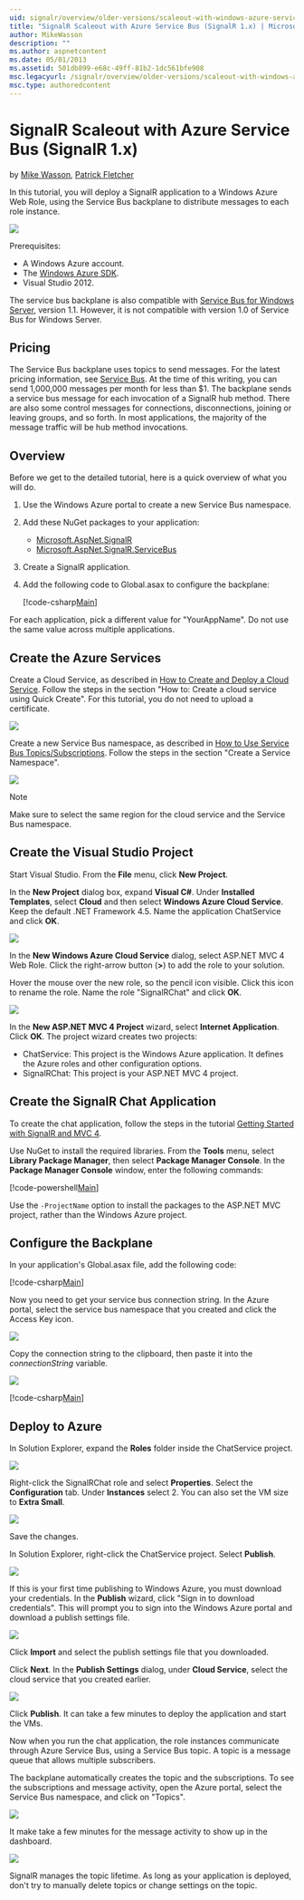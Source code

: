 ```yaml
---
uid: signalr/overview/older-versions/scaleout-with-windows-azure-service-bus
title: "SignalR Scaleout with Azure Service Bus (SignalR 1.x) | Microsoft Docs"
author: MikeWasson
description: ""
ms.author: aspnetcontent
ms.date: 05/01/2013
ms.assetid: 501db899-e68c-49ff-81b2-1dc561bfe908
msc.legacyurl: /signalr/overview/older-versions/scaleout-with-windows-azure-service-bus
msc.type: authoredcontent
---
```

SignalR Scaleout with Azure Service Bus (SignalR 1.x)
====================
by [Mike Wasson](https://github.com/MikeWasson), [Patrick Fletcher](https://github.com/pfletcher)

In this tutorial, you will deploy a SignalR application to a Windows Azure Web Role, using the Service Bus backplane to distribute messages to each role instance.

![](scaleout-with-windows-azure-service-bus/_static/image1.png)

Prerequisites:

- A Windows Azure account.
- The [Windows Azure SDK](https://go.microsoft.com/fwlink/?linkid=254364&amp;clcid=0x409).
- Visual Studio 2012.

The service bus backplane is also compatible with [Service Bus for Windows Server](https://msdn.microsoft.com/library/windowsazure/dn282144.aspx), version 1.1. However, it is not compatible with version 1.0 of Service Bus for Windows Server.

## Pricing

The Service Bus backplane uses topics to send messages. For the latest pricing information, see [Service Bus](https://azure.microsoft.com/pricing/details/service-bus/). At the time of this writing, you can send 1,000,000 messages per month for less than $1. The backplane sends a service bus message for each invocation of a SignalR hub method. There are also some control messages for connections, disconnections, joining or leaving groups, and so forth. In most applications, the majority of the message traffic will be hub method invocations.

## Overview

Before we get to the detailed tutorial, here is a quick overview of what you will do.

1. Use the Windows Azure portal to create a new Service Bus namespace.
2. Add these NuGet packages to your application: 

    - [Microsoft.AspNet.SignalR](http://nuget.org/packages/Microsoft.AspNet.SignalR)
    - [Microsoft.AspNet.SignalR.ServiceBus](http://www.nuget.org/packages/SignalR.WindowsAzureServiceBus)
3. Create a SignalR application.
4. Add the following code to Global.asax to configure the backplane: 

    [!code-csharp[Main](scaleout-with-windows-azure-service-bus/samples/sample1.cs)]

For each application, pick a different value for "YourAppName". Do not use the same value across multiple applications.

## Create the Azure Services

Create a Cloud Service, as described in [How to Create and Deploy a Cloud Service](https://docs.microsoft.com/azure/cloud-services/cloud-services-how-to-create-deploy). Follow the steps in the section "How to: Create a cloud service using Quick Create". For this tutorial, you do not need to upload a certificate.

![](scaleout-with-windows-azure-service-bus/_static/image2.png)

Create a new Service Bus namespace, as described in [How to Use Service Bus Topics/Subscriptions](https://docs.microsoft.com/azure/service-bus-messaging/service-bus-dotnet-how-to-use-topics-subscriptions). Follow the steps in the section "Create a Service Namespace".

![](scaleout-with-windows-azure-service-bus/_static/image3.png)

> [!NOTE]
> Make sure to select the same region for the cloud service and the Service Bus namespace.


## Create the Visual Studio Project

Start Visual Studio. From the **File** menu, click **New Project**.

In the **New Project** dialog box, expand **Visual C#**. Under **Installed Templates**, select **Cloud** and then select **Windows Azure Cloud Service**. Keep the default .NET Framework 4.5. Name the application ChatService and click **OK**.

![](scaleout-with-windows-azure-service-bus/_static/image4.png)

In the **New Windows Azure Cloud Service** dialog, select ASP.NET MVC 4 Web Role. Click the right-arrow button (**&gt;**) to add the role to your solution.

Hover the mouse over the new role, so the pencil icon visible. Click this icon to rename the role. Name the role "SignalRChat" and click **OK**.

![](scaleout-with-windows-azure-service-bus/_static/image5.png)

In the **New ASP.NET MVC 4 Project** wizard, select **Internet Application**. Click **OK**. The project wizard creates two projects:

- ChatService: This project is the Windows Azure application. It defines the Azure roles and other configuration options.
- SignalRChat: This project is your ASP.NET MVC 4 project.

## Create the SignalR Chat Application

To create the chat application, follow the steps in the tutorial [Getting Started with SignalR and MVC 4](tutorial-getting-started-with-signalr-and-mvc-4.md).

Use NuGet to install the required libraries. From the **Tools** menu, select **Library Package Manager**, then select **Package Manager Console**. In the **Package Manager Console** window, enter the following commands:

[!code-powershell[Main](scaleout-with-windows-azure-service-bus/samples/sample2.ps1)]

Use the `-ProjectName` option to install the packages to the ASP.NET MVC project, rather than the Windows Azure project.

## Configure the Backplane

In your application's Global.asax file, add the following code:

[!code-csharp[Main](scaleout-with-windows-azure-service-bus/samples/sample3.cs)]

Now you need to get your service bus connection string. In the Azure portal, select the service bus namespace that you created and click the Access Key icon.

![](scaleout-with-windows-azure-service-bus/_static/image6.png)

Copy the connection string to the clipboard, then paste it into the *connectionString* variable.

![](scaleout-with-windows-azure-service-bus/_static/image7.png)

[!code-csharp[Main](scaleout-with-windows-azure-service-bus/samples/sample4.cs)]

## Deploy to Azure

In Solution Explorer, expand the **Roles** folder inside the ChatService project.

![](scaleout-with-windows-azure-service-bus/_static/image8.png)

Right-click the SignalRChat role and select **Properties**. Select the **Configuration** tab. Under **Instances** select 2. You can also set the VM size to **Extra Small**.

![](scaleout-with-windows-azure-service-bus/_static/image9.png)

Save the changes.

In Solution Explorer, right-click the ChatService project. Select **Publish**.

![](scaleout-with-windows-azure-service-bus/_static/image10.png)

If this is your first time publishing to Windows Azure, you must download your credentials. In the **Publish** wizard, click "Sign in to download credentials". This will prompt you to sign into the Windows Azure portal and download a publish settings file.

![](scaleout-with-windows-azure-service-bus/_static/image11.png)

Click **Import** and select the publish settings file that you downloaded.

Click **Next**. In the **Publish Settings** dialog, under **Cloud Service**, select the cloud service that you created earlier.

![](scaleout-with-windows-azure-service-bus/_static/image12.png)

Click **Publish**. It can take a few minutes to deploy the application and start the VMs.

Now when you run the chat application, the role instances communicate through Azure Service Bus, using a Service Bus topic. A topic is a message queue that allows multiple subscribers.

The backplane automatically creates the topic and the subscriptions. To see the subscriptions and message activity, open the Azure portal, select the Service Bus namespace, and click on "Topics".

![](scaleout-with-windows-azure-service-bus/_static/image13.png)

It make take a few minutes for the message activity to show up in the dashboard.

![](scaleout-with-windows-azure-service-bus/_static/image14.png)

SignalR manages the topic lifetime. As long as your application is deployed, don't try to manually delete topics or change settings on the topic.
